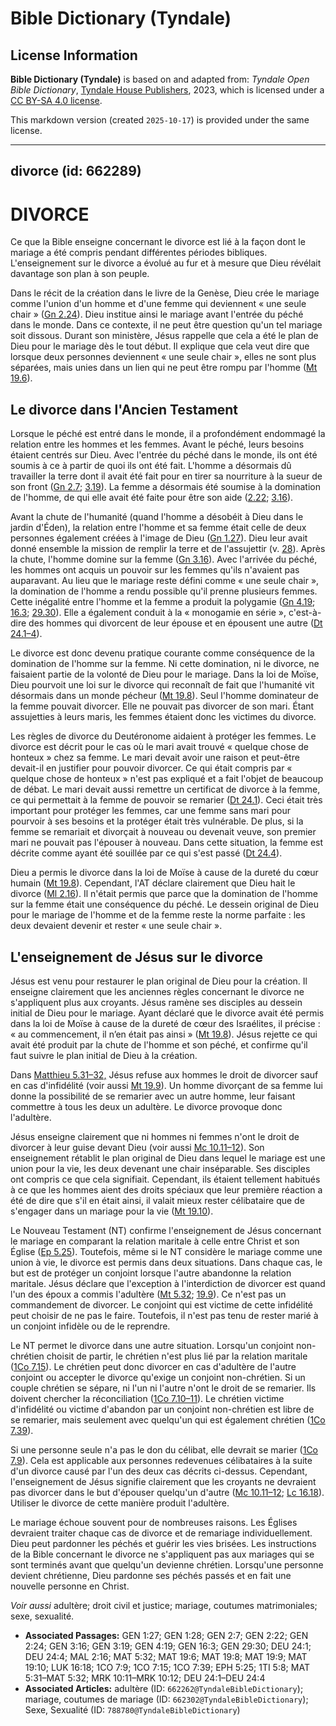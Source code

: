 # Bible Dictionary (Tyndale)

## License Information

**Bible Dictionary (Tyndale)** is based on and adapted from: _Tyndale Open Bible Dictionary_, [Tyndale House Publishers](https://tyndaleopenresources.com/), 2023, which is licensed under a [CC BY-SA 4.0 license](https://creativecommons.org/licenses/by-sa/4.0/legalcode.en).

This markdown version (created `2025-10-17`) is provided under the same license.



--------------------------------

## divorce (id: 662289)

DIVORCE
=======

Ce que la Bible enseigne concernant le divorce est lié à la façon dont le mariage a été compris pendant différentes périodes bibliques. L'enseignement sur le divorce a évolué au fur et à mesure que Dieu révélait davantage son plan à son peuple.

Dans le récit de la création dans le livre de la Genèse, Dieu crée le mariage comme l'union d'un homme et d'une femme qui deviennent « une seule chair » ([Gn 2\.24](https://ref.ly/Gen2:24)). Dieu institue ainsi le mariage avant l'entrée du péché dans le monde. Dans ce contexte, il ne peut être question qu'un tel mariage soit dissous. Durant son ministère, Jésus rappelle que cela a été le plan de Dieu pour le mariage dès le tout début. Il explique que cela veut dire que lorsque deux personnes deviennent « une seule chair », elles ne sont plus séparées, mais unies dans un lien qui ne peut être rompu par l'homme ([Mt 19\.6](https://ref.ly/Matt19:6)).

Le divorce dans l'Ancien Testament
----------------------------------

Lorsque le péché est entré dans le monde, il a profondément endommagé la relation entre les hommes et les femmes. Avant le péché, leurs besoins étaient centrés sur Dieu. Avec l'entrée du péché dans le monde, ils ont été soumis à ce à partir de quoi ils ont été fait. L'homme a désormais dû travailler la terre dont il avait été fait pour en tirer sa nourriture à la sueur de son front ([Gn 2\.7](https://ref.ly/Gen2:7); [3\.19](https://ref.ly/Gen3:19)). La femme a désormais été soumise à la domination de l'homme, de qui elle avait été faite pour être son aide ([2\.22](https://ref.ly/Gen2:22); [3\.16](https://ref.ly/Gen3:16)). 

Avant la chute de l'humanité (quand l'homme a désobéit à Dieu dans le jardin d'Éden), la relation entre l'homme et sa femme était celle de deux personnes également créées à l'image de Dieu ([Gn 1\.27](https://ref.ly/Gen1:27)). Dieu leur avait donné ensemble la mission de remplir la terre et de l'assujettir (v. [28](https://ref.ly/Gen1:28)). Après la chute, l'homme domine sur la femme ([Gn 3\.16](https://ref.ly/Gen3:16)). Avec l'arrivée du péché, les hommes ont acquis un pouvoir sur les femmes qu'ils n'avaient pas auparavant. Au lieu que le mariage reste défini comme « une seule chair », la domination de l'homme a rendu possible qu'il prenne plusieurs femmes. Cette inégalité entre l'homme et la femme a produit la polygamie ([Gn 4\.19](https://ref.ly/Gen4:19); [16\.3](https://ref.ly/Gen16:3); [29\.30](https://ref.ly/Gen29:30)). Elle a également conduit à la « monogamie en série », c'est\-à\-dire des hommes qui divorcent de leur épouse et en épousent une autre ([Dt 24\.1–4](https://ref.ly/Deut24:1-Deut24:4)).

Le divorce est donc devenu pratique courante comme conséquence de la domination de l'homme sur la femme. Ni cette domination, ni le divorce, ne faisaient partie de la volonté de Dieu pour le mariage. Dans la loi de Moïse, Dieu pourvoit une loi sur le divorce qui reconnaît de fait que l'humanité vit désormais dans un monde pécheur ([Mt 19\.8](https://ref.ly/Matt19:8)). Seul l'homme dominateur de la femme pouvait divorcer. Elle ne pouvait pas divorcer de son mari. Étant assujetties à leurs maris, les femmes étaient donc les victimes du divorce.

Les règles de divorce du Deutéronome aidaient à protéger les femmes. Le divorce est décrit pour le cas où le mari avait trouvé « quelque chose de honteux » chez sa femme. Le mari devait avoir une raison et peut\-être devait\-il en justifier pour pouvoir divorcer. Ce qui était compris par « quelque chose de honteux » n'est pas expliqué et a fait l'objet de beaucoup de débat. Le mari devait aussi remettre un certificat de divorce à la femme, ce qui permettait à la femme de pouvoir se remarier ([Dt 24\.1](https://ref.ly/Deut24:1)). Ceci était très important pour protéger les femmes, car une femme sans mari pour pourvoir à ses besoins et la protéger était très vulnérable. De plus, si la femme se remariait et divorçait à nouveau ou devenait veuve, son premier mari ne pouvait pas l'épouser à nouveau. Dans cette situation, la femme est décrite comme ayant été souillée par ce qui s'est passé ([Dt 24\.4](https://ref.ly/Deut24:4)).

Dieu a permis le divorce dans la loi de Moïse à cause de la dureté du cœur humain ([Mt 19\.8](https://ref.ly/Matt19:8)). Cependant, l'AT déclare clairement que Dieu hait le divorce ([Ml 2\.16](https://ref.ly/Mal2:16)). Il n'était permis que parce que la domination de l'homme sur la femme était une conséquence du péché. Le dessein original de Dieu pour le mariage de l'homme et de la femme reste la norme parfaite : les deux devaient devenir et rester « une seule chair ».

L'enseignement de Jésus sur le divorce
--------------------------------------

Jésus est venu pour restaurer le plan original de Dieu pour la création. Il enseigne clairement que les anciennes règles concernant le divorce ne s'appliquent plus aux croyants. Jésus ramène ses disciples au dessein initial de Dieu pour le mariage. Ayant déclaré que le divorce avait été permis dans la loi de Moïse à cause de la dureté de cœur des Israélites, il précise : « au commencement, il n’en était pas ainsi » ([Mt 19\.8](https://ref.ly/Matt19:8)). Jésus rejette ce qui avait été produit par la chute de l'homme et son péché, et confirme qu'il faut suivre le plan initial de Dieu à la création.

Dans [Matthieu 5\.31–32,](https://ref.ly/Matt5:31-Matt5:32) Jésus refuse aux hommes le droit de divorcer sauf en cas d'infidélité (voir aussi [Mt 19\.9](https://ref.ly/Matt19:9)). Un homme divorçant de sa femme lui donne la possibilité de se remarier avec un autre homme, leur faisant commettre à tous les deux un adultère. Le divorce provoque donc l'adultère.

Jésus enseigne clairement que ni hommes ni femmes n'ont le droit de divorcer à leur guise devant Dieu (voir aussi [Mc 10\.11–12](https://ref.ly/Mark10:11-Mark10:12)). Son enseignement rétablit le plan original de Dieu dans lequel le mariage est une union pour la vie, les deux devenant une chair inséparable. Ses disciples ont compris ce que cela signifiait. Cependant, ils étaient tellement habitués à ce que les hommes aient des droits spéciaux que leur première réaction a été de dire que s'il en était ainsi, il valait mieux rester célibataire que de s'engager dans un mariage pour la vie ([Mt 19\.10](https://ref.ly/Matt19:10)). 

Le Nouveau Testament (NT) confirme l'enseignement de Jésus concernant le mariage en comparant la relation maritale à celle entre Christ et son Église ([Ep 5\.25](https://ref.ly/Eph5:25)). Toutefois, même si le NT considère le mariage comme une union à vie, le divorce est permis dans deux situations. Dans chaque cas, le but est de protéger un conjoint lorsque l'autre abandonne la relation maritale. Jésus déclare que l'exception à l'interdiction de divorcer est quand l'un des époux a commis l'adultère ([Mt 5\.32](https://ref.ly/Matt5:32); [19\.9](https://ref.ly/Matt19:9)). Ce n'est pas un commandement de divorcer. Le conjoint qui est victime de cette infidélité peut choisir de ne pas le faire. Toutefois, il n'est pas tenu de rester marié à un conjoint infidèle ou de le reprendre.

Le NT permet le divorce dans une autre situation. Lorsqu'un conjoint non\-chrétien choisit de partir, le chrétien n'est plus lié par la relation maritale ([1Co 7\.15](https://ref.ly/1Cor7:15)). Le chrétien peut donc divorcer en cas d'adultère de l'autre conjoint ou accepter le divorce qu'exige un conjoint non\-chrétien. Si un couple chrétien se sépare, ni l'un ni l'autre n'ont le droit de se remarier. Ils doivent chercher la réconciliation ([1Co 7\.10–11](https://ref.ly/1Cor7:10-1Cor7:11)). Le chrétien victime d'infidélité ou victime d'abandon par un conjoint non\-chrétien est libre de se remarier, mais seulement avec quelqu'un qui est également chrétien ([1Co 7\.39](https://ref.ly/1Cor7:39)).

Si une personne seule n'a pas le don du célibat, elle devrait se marier ([1Co 7\.9](https://ref.ly/1Cor7:9)). Cela est applicable aux personnes redevenues célibataires à la suite d'un divorce causé par l'un des deux cas décrits ci\-dessus. Cependant, l'enseignement de Jésus signifie clairement que les croyants ne devraient pas divorcer dans le but d'épouser quelqu'un d'autre ([Mc 10\.11–12](https://ref.ly/Mark10:11-Mark10:12); [Lc 16\.18](https://ref.ly/Luke16:18)). Utiliser le divorce de cette manière produit l'adultère.

Le mariage échoue souvent pour de nombreuses raisons. Les Églises devraient traiter chaque cas de divorce et de remariage individuellement. Dieu peut pardonner les péchés et guérir les vies brisées. Les instructions de la Bible concernant le divorce ne s'appliquent pas aux mariages qui se sont terminés avant que quelqu'un devienne chrétien. Lorsqu'une personne devient chrétienne, Dieu pardonne ses péchés passés et en fait une nouvelle personne en Christ.

*Voir aussi* adultère; droit civil et justice; mariage, coutumes matrimoniales; sexe, sexualité.

* **Associated Passages:** GEN 1:27; GEN 1:28; GEN 2:7; GEN 2:22; GEN 2:24; GEN 3:16; GEN 3:19; GEN 4:19; GEN 16:3; GEN 29:30; DEU 24:1; DEU 24:4; MAL 2:16; MAT 5:32; MAT 19:6; MAT 19:8; MAT 19:9; MAT 19:10; LUK 16:18; 1CO 7:9; 1CO 7:15; 1CO 7:39; EPH 5:25; 1TI 5:8; MAT 5:31–MAT 5:32; MRK 10:11–MRK 10:12; DEU 24:1–DEU 24:4
* **Associated Articles:** adultère (ID: `662262@TyndaleBibleDictionary`); mariage, coutumes de mariage (ID: `662302@TyndaleBibleDictionary`); Sexe, Sexualité (ID: `788780@TyndaleBibleDictionary`)

